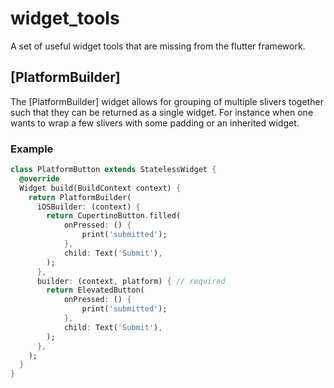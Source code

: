 # widget_tools

A set of useful widget tools that are missing from the flutter framework.

## [PlatformBuilder]

The [PlatformBuilder] widget allows for grouping of multiple slivers together such that they can be returned as a single widget.
For instance when one wants to wrap a few slivers with some padding or an inherited widget.


### Example
```dart
class PlatformButton extends StatelessWidget {
  @override
  Widget build(BuildContext context) {
    return PlatformBuilder(
      iOSBuilder: (context) {
        return CupertinoButton.filled(
            onPressed: () {
                print('submitted');
            },
            child: Text('Submit'),
        );
      },
      builder: (context, platform) { // required
        return ElevatedButton(
            onPressed: () {
                print('submitted');
            },
            child: Text('Submit'),
        );
      },
    );
  }
}
```
